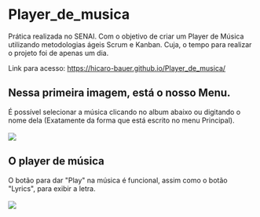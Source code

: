 # Player_de_musica
Prática realizada no SENAI. Com o objetivo de criar um Player de Música utilizando metodologias ágeis Scrum e Kanban. Cuja, o tempo para realizar o projeto foi de apenas 
um dia.

Link para acesso: <a target="_blank"> https://hicaro-bauer.github.io/Player_de_musica/ </a>

<h2> Nessa primeira imagem, está o nosso Menu. </h2>
É possível selecionar a música clicando no album abaixo ou digitando o nome dela (Exatamente da forma que está escrito no menu Principal).
<br/> <br/>
<img src="https://user-images.githubusercontent.com/105173431/209450672-93c36a21-7c2f-4053-bec3-b8b689d0b1f9.png" />

<h2> O player de música </h2>
O botão para dar "Play" na música é funcional, assim como o botão "Lyrics", para exibir a letra. 
<br/> <br/>
<img src="https://user-images.githubusercontent.com/105173431/209450709-9d74c243-02a1-4492-afca-0acba922ef44.png" />
